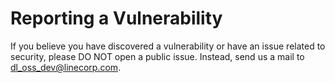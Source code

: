 # Reporting a Vulnerability

If you believe you have discovered a vulnerability or have an issue related to security, please DO NOT open a public issue. Instead, send us a mail to dl_oss_dev@linecorp.com.
